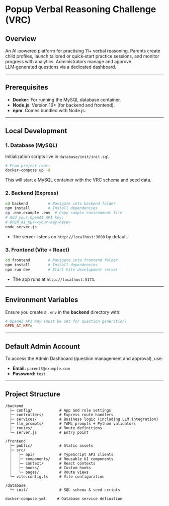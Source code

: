 # Popup Verbal Reasoning Challenge (VRC)

## Overview
An AI-powered platform for practising 11+ verbal reasoning. Parents create child profiles, launch tailored or quick‑start practice sessions, and monitor progress with analytics. Administrators manage and approve LLM‑generated questions via a dedicated dashboard.

---

## Prerequisites

- **Docker**: For running the MySQL database container.  
- **Node.js**: Version 16+ (for backend and frontend).  
- **npm**: Comes bundled with Node.js.  

---

## Local Development

### 1. Database (MySQL)

Initialization scripts live in `database/init/init.sql`.

```bash
# From project root:
docker-compose up -d
```

This will start a MySQL container with the VRC schema and seed data.

### 2. Backend (Express)

```bash
cd backend         # Navigate into backend folder
npm install        # Install dependencies
cp .env.example .env  # Copy sample environment file
# Add your OpenAI API key:
# OPEN_AI_KEY=<your-key-here>
node server.js
```

- The server listens on `http://localhost:3000` by default.

### 3. Frontend (Vite + React)

```bash
cd frontend        # Navigate into frontend folder
npm install        # Install dependencies
npm run dev        # Start Vite development server
```

- The app runs at `http://localhost:5173`.

---

## Environment Variables
Ensure you create a `.env` in the **backend** directory with:

```ini
# OpenAI API Key (must be set for question generation)
OPEN_AI_KEY=
```

---

## Default Admin Account
To access the Admin Dashboard (question management and approval), use:

- **Email:** `parent3@example.com`  
- **Password:** `test`


---

## Project Structure

```
/backend
  ├─ config/            # App and role settings
  ├─ controllers/       # Express route handlers
  ├─ services/          # Business logic (including LLM integration)
  ├─ llm_prompts/       # YAML prompts + Python validators
  ├─ routes/            # Route definitions
  └─ server.js          # Entry point

/frontend
  ├─ public/            # Static assets
  ├─ src/
  │   ├─ api/           # TypeScript API clients
  │   ├─ components/    # Reusable UI components
  │   ├─ context/       # React contexts
  │   ├─ hooks/         # Custom hooks
  │   └─ pages/         # Route views
  └─ vite.config.ts     # Vite configuration

/database
  └─ init/              # SQL schema & seed scripts

docker-compose.yml     # Database service definition

```
